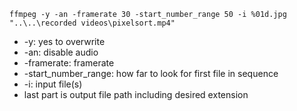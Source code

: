 
```
ffmpeg -y -an -framerate 30 -start_number_range 50 -i %01d.jpg "..\..\recorded videos\pixelsort.mp4"
```

- -y: yes to overwrite
- -an: disable audio
- -framerate: framerate
- -start_number_range: how far to look for first file in sequence
- -i: input file(s)
- last part is output file path including desired extension 